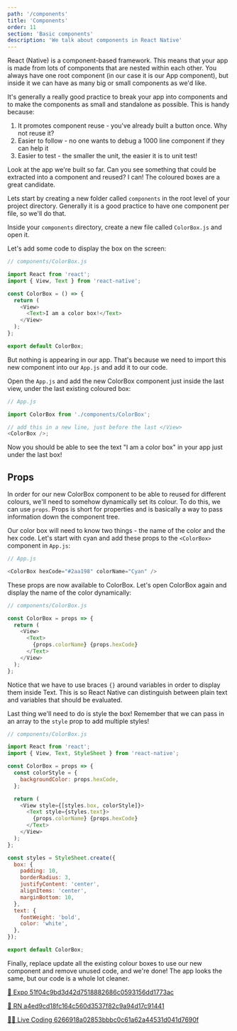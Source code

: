 ```yaml
---
path: '/components'
title: 'Components'
order: 11
section: 'Basic components'
description: 'We talk about components in React Native'
---
```


React (Native) is a component-based framework. This means that your app is made from lots of components that are nested within each other. You always have one root component (in our case it is our App component), but inside it we can have as many big or small components as we'd like.

It's generally a really good practice to break your app into components and to make the components as small and standalone as possible. This is handy because:

1. It promotes component reuse - you've already built a button once. Why not reuse it?
2. Easier to follow - no one wants to debug a 1000 line component if they can help it
3. Easier to test - the smaller the unit, the easier it is to unit test!

Look at the app we're built so far. Can you see something that could be extracted into a component and reused? I can! The coloured boxes are a great candidate.

Lets start by creating a new folder called `components` in the root level of your project directory. Generally it is a good practice to have one component per file, so we'll do that.

Inside your `components` directory, create a new file called `ColorBox.js` and open it.

Let's add some code to display the box on the screen:

```js
// components/ColorBox.js

import React from 'react';
import { View, Text } from 'react-native';

const ColorBox = () => {
  return (
    <View>
      <Text>I am a color box!</Text>
    </View>
  );
};

export default ColorBox;
```

But nothing is appearing in our app. That's because we need to import this new component into our `App.js` and add it to our code.

Open the `App.js` and add the new ColorBox component just inside the last view, under the last existing coloured box:

```js
// App.js

import ColorBox from './components/ColorBox';

// add this in a new line, just before the last </View>
<ColorBox />;
```

Now you should be able to see the text "I am a color box" in your app just under the last box!


## Props

In order for our new ColorBox component to be able to reused for different colours, we'll need to somehow dynamically set its colour. To do this, we can use `props`. Props is short for properties and is basically a way to pass information down the component tree.

Our color box will need to know two things - the name of the color and the hex code. Let's start with cyan and add these props to the `<ColorBox>` component in `App.js`:

```js
// App.js

<ColorBox hexCode="#2aa198" colorName="Cyan" />
```

These props are now available to ColorBox. Let's open ColorBox again and display the name of the color dynamically:

```js
// components/ColorBox.js

const ColorBox = props => {
  return (
    <View>
      <Text>
        {props.colorName} {props.hexCode}
      </Text>
    </View>
  );
};
```

Notice that we have to use braces `{}` around variables in order to display them inside Text. This is so React Native can distinguish between plain text and variables that should be evaluated.

Last thing we'll need to do is style the box! Remember that we can pass in an array to the `style` prop to add multiple styles!

```js
// components/ColorBox.js

import React from 'react';
import { View, Text, StyleSheet } from 'react-native';

const ColorBox = props => {
  const colorStyle = {
    backgroundColor: props.hexCode,
  };

  return (
    <View style={[styles.box, colorStyle]}>
      <Text style={styles.text}>
        {props.colorName} {props.hexCode}
      </Text>
    </View>
  );
};

const styles = StyleSheet.create({
  box: {
    padding: 10,
    borderRadius: 3,
    justifyContent: 'center',
    alignItems: 'center',
    marginBottom: 10,
  },
  text: {
    fontWeight: 'bold',
    color: 'white',
  },
});

export default ColorBox;
```

Finally, replace update all the existing colour boxes to use our new component and remove unused code, and we're done! The app looks the same, but our code is a whole lot cleaner.

[🔗 Expo 51f04c9bd3d42d7518882686c0593156dd1773ac](https://github.com/kadikraman/AwesomeProjectExpo/commit/51f04c9bd3d42d7518882686c0593156dd1773ac)

[🔗 RN a4ed9cd18fc164c560d3537f82c9a94d17c91441](https://github.com/kadikraman/AwesomeProjectRN/commit/a4ed9cd18fc164c560d3537f82c9a94d17c91441)

[👩‍💻 Live Coding 6266918a02853bbbc0c61a62a44531d041d7690f](https://github.com/FrontendMasters/AwesomeProjectExpo/commit/6266918a02853bbbc0c61a62a44531d041d7690f)
